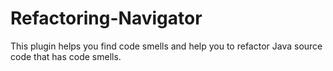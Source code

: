 # Refactoring-Navigator

This plugin helps you find code smells and help you to refactor Java source code that has code smells.
